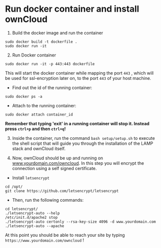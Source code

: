 Run docker container and install ownCloud
=======================================
1. Build the docker image and run the container
```
sudo docker build -t dockerfile . 
sudo docker run -it 
```
2. Run Docker container
```
sudo docker run -it -p 443:443 dockerfile
```
This will start the docker container while mapping the port `443` , which will be used for ssl-encryption later on, to the port `443` of your host machine. 
 * Find out the id of the running container:
```
sudo docker ps -a 
```
 * Attach to the running container:
```
sudo docker attach container_id 
```
**Remember that typing 'exit' in a running container will stop it. Instead press `ctrl+p` and then `ctrl+q`!**

3. Inside the container, run the command `bash setup/setup.sh` to execute the shell script that will guide you through the installation of the LAMP stack and ownCloud itself.

4. Now, ownCloud should be up and running on www.yourdomain.com/owncloud. In this step you will encrypt the connection using a self signed certificate. 
 * Install `letsencrypt`
 ```
 cd /opt/
 git clone https://github.com/letsencrypt/letsencrypt
 ```
 * Then, run the following commands:
 ```
 cd letsencrypt/
 ./letsencrypt-auto --help
 /etc/init.d/apache2 stop
 ./letsencrypt-auto certonly --rsa-key-size 4096 -d www.yourdomain.com
 ./letsencrypt-auto --apache
 ```
 At this point you should be able to reach your site by typing `https://www.yourdomain.com/owncloud` ! 
